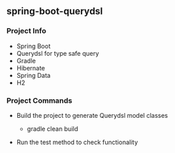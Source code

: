 ## spring-boot-querydsl


### Project Info

- Spring Boot
- Querydsl for type safe query
- Gradle
- Hibernate
- Spring Data
- H2

### Project Commands

- Build the project to generate Querydsl model classes
        
    - gradle clean build
    
- Run the test method to check functionality

